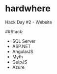 hardwhere
=========

Hack Day #2 - Website

##Stack:
- SQL Server
- ASP.NET
- AngularJS
- Myth
- GulpJS
- Azure
